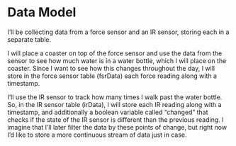 # Data Model 

I’ll be collecting data from a force sensor and an IR sensor, storing each in a separate table. 

I will place a coaster on top of the force sensor and use the data from the sensor to see how much water is in a water bottle, which I will place on the coaster. Since I want to see how this changes throughout the day, I will store in the force sensor table (fsrData) each force reading along with a timestamp. 

I’ll use the IR sensor to track how many times I walk past the water bottle. So, in the IR sensor table (irData), I will store each IR reading along with a timestamp, and additionally a boolean variable called “changed” that checks if the state of the IR sensor is different than the previous reading. I imagine that I’ll later filter the data by these points of change, but right now I’d like to store a more continuous stream of data just in case. 

